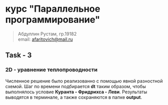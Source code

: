 # курс "Параллельное программирование"

> Абдуллин Рустам, гр.19182 \
> email: <afaritovich@mail.ru>

## Task - 3
### 2D - уравнение теплопроводности
Численное решение было реализованно с помощью явной разностной схемой. 
Шаг по времени подбирается **dt** таким образом, чтобы выполнялось условие
**Куранта - Фридрихса - Леви**.
Результаты выводятся в терминале, а также сохраняются в папке **output**.